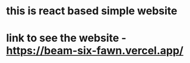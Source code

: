 # this is react based simple website

# link to see the website - https://beam-six-fawn.vercel.app/
